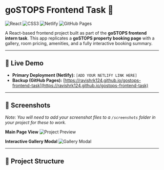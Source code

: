 # goSTOPS Frontend Task 🏨

![React](https://img.shields.io/badge/react-%2320232a.svg?style=for-the-badge&logo=react&logoColor=%2361DAFB)
![CSS3](https://img.shields.io/badge/css3-%231572B6.svg?style=for-the-badge&logo=css3&logoColor=white)
![Netlify](https://img.shields.io/badge/netlify-%23000000.svg?style=for-the-badge&logo=netlify&logoColor=#00C7B7)
![GitHub Pages](https://img.shields.io/badge/github%20pages-%23121013.svg?style=for-the-badge&logo=github&logoColor=white)

A React-based frontend project built as part of the **goSTOPS frontend intern task**. This app replicates a **goSTOPS property booking page** with a gallery, room pricing, amenities, and a fully interactive booking summary.

---

## 🚀 Live Demo

- **Primary Deployment (Netlify):** `[ADD YOUR NETLIFY LINK HERE]`
- **Backup (GitHub Pages):** [https://ravishrk124.github.io/gostops-frontend-task](https://ravishrk124.github.io/gostops-frontend-task)

---

## 📸 Screenshots

*Note: You will need to add your screenshot files to a `/screenshots` folder in your project for these to work.*

**Main Page View**
![Project Preview](./screenshots/main-page-view.jpg)

**Interactive Gallery Modal**
![Gallery Modal](./screenshots/gallery-modal-view.jpg)


---

## 📂 Project Structure
